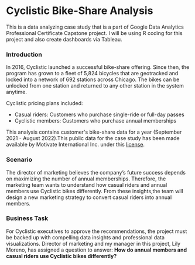 # Cyclistic Bike-Share Analysis
This is a data analyzing case study that is a part of Google Data Analytics Professional Certificate Capstone project.  I will be using R coding for this project and also create dashboards via Tableau.

### Introduction
In 2016, Cyclistic launched a successful bike-share offering. Since then, the program has grown to a fleet of 5,824 bicycles that are geotracked and locked into a network of 692 stations across Chicago. The bikes can be unlocked from one station and returned to any other station in the system anytime.

Cyclistic pricing plans included:

- Casual riders: Customers who purchase single-ride or full-day passes
- Cyclistic members: Customers who purchase annual memberships

This analysis contains customer's bike-share data for a year (September 2021 - August 2022).This public data for the case study has been made available by Motivate International Inc. under this [license](https://ride.divvybikes.com/data-license-agreement).

### Scenario
The director of marketing believes the company’s future success depends on maximizing the number of annual memberships. Therefore, the marketing team wants to understand how casual riders and annual members use Cyclistic bikes differently. From these insights,the team will design a new marketing strategy to convert casual riders into annual members.

### Business Task
For Cyclistic executives to approve the recommendations, the project must be backed up with compelling data insights and professional data visualizations.  Director of marketing and my manager in this project, Lily Moreno, has assigned a question to answer:
**How do annual members and casual riders use Cyclistic bikes differently?**
